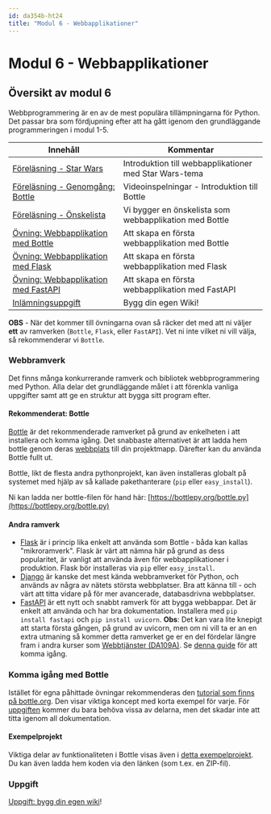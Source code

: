 ```yaml
---
id: da354b-ht24
title: "Modul 6 - Webbapplikationer"
---
```


# Modul 6 - Webbapplikationer

## Översikt av modul 6

Webbprogrammering är en av de mest populära tillämpningarna för Python. Det passar bra som fördjupning efter att ha gått igenom den grundläggande programmeringen i modul 1-5.

| Innehåll | Kommentar |
| --- | --- |
| [Föreläsning - Star Wars](../lecture) | Introduktion till webbapplikationer med Star Wars-tema |
| [Föreläsning - Genomgång: Bottle](../lecture-2) | Videoinspelningar - Introduktion till Bottle |
| [Föreläsning - Önskelista](../lecture-2) | Vi bygger en önskelista som webbapplikation med Bottle |
| [Övning: Webbapplikation med Bottle](../ex-bottle) | Att skapa en första webbapplikation med Bottle |
| [Övning: Webbapplikation med Flask](../ex-flask) | Att skapa en första webbapplikation med Flask |
| [Övning: Webbapplikation med FastAPI](../ex-fastapi) | Att skapa en första webbapplikation med FastAPI |
| [Inlämningsuppgift](../assignment) | Bygg din egen Wiki! |

**OBS** - När det kommer till övningarna ovan så räcker det med att ni väljer **ett** av ramverken (`Bottle`, `Flask`, eller `FastAPI`). Vet ni inte vilket ni vill välja, så rekommenderar vi `Bottle`.

### Webbramverk

Det finns många konkurrerande ramverk och bibliotek webbprogrammering med Python. Alla delar det grundläggande målet i att förenkla vanliga uppgifter samt att ge en struktur att bygga sitt program efter.

#### Rekommenderat: Bottle

[Bottle](http://bottlepy.org/) är det rekommenderade ramverket på grund av enkelheten i att installera och komma igång. Det snabbaste alternativet är att ladda hem bottle genom deras [webbplats](http://bottlepy.org/docs/stable/) till din projektmapp. Därefter kan du använda Bottle fullt ut.

Bottle, likt de flesta andra pythonprojekt, kan även installeras globalt på systemet med hjälp av så kallade pakethanterare (`pip` eller `easy_install`).

Ni kan ladda ner bottle-filen för hand här: [https://bottlepy.org/bottle.py](https://bottlepy.org/bottle.py)

#### Andra ramverk

- [Flask](http://flask.pocoo.org) är i princip lika enkelt att använda som Bottle - båda kan kallas "mikroramverk". Flask är värt att nämna här på grund as dess popularitet, är vanligt att använda även för webbapplikationer i produktion. Flask bör installeras via `pip` eller `easy_install`.
- [Django](https://www.djangoproject.com) är kanske det mest kända webbramverket för Python, och används av några av nätets största webbplatser. Bra att känna till - och värt att titta vidare på för mer avancerade, databasdrivna webbplatser.
- [FastAPI](https://fastapi.tiangolo.com/) är ett nytt och snabbt ramverk för att bygga webbappar. Det är enkelt att använda och har bra dokumentation. Installera med `pip install fastapi` och `pip install uvicorn`. **Obs**: Det kan vara lite knepigt att starta första gången, på grund av uvicorn, men om ni vill ta er an en extra utmaning så kommer detta ramverket ge er en del fördelar längre fram i andra kurser som [Webbtjänster (DA109A)](https://utbildningsinfo.mau.se/kurs/da109a). Se [denna guide](https://fastapi.tiangolo.com/tutorial/first-steps/) för att komma igång.

### Komma igång med Bottle

Istället för egna påhittade övningar rekommenderas den [tutorial som finns på bottle.org](http://bottlepy.org/docs/dev/tutorial.html#quickstart-hello-world). Den visar viktiga koncept med korta exempel för varje. För [uppgiften](/resurser/da354a/6-webbapplikationer/assignment/) kommer du bara behöva vissa av delarna, men det skadar inte att titta igenom all dokumentation.

#### Exempelprojekt

Viktiga delar av funktionaliteten i Bottle visas även i [detta exempelprojekt](https://github.com/Tibbelit/Example-bottle-app). Du kan även ladda hem koden via den länken (som t.ex. en ZIP-fil).

### Uppgift

[Uppgift: bygg din egen wiki](/resurser/da354a/6-webbapplikationer/assignment/)!